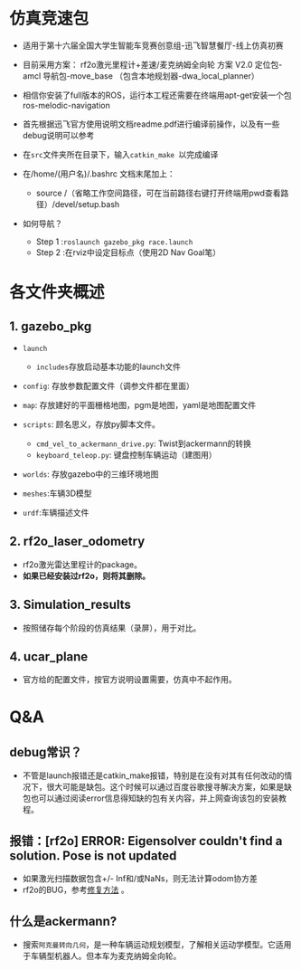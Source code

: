 # 仿真竞速包

  - 适用于第十六届全国大学生智能车竞赛创意组-迅飞智慧餐厅-线上仿真初赛

  - 目前采用方案：
rf2o激光里程计+差速/麦克纳姆全向轮 方案 V2.0
定位包-amcl 导航包-move_base
（包含本地规划器-dwa_local_planner）

  - 相信你安装了full版本的ROS，运行本工程还需要在终端用apt-get安装一个包ros-melodic-navigation
  - 首先根据迅飞官方使用说明文档readme.pdf进行编译前操作，以及有一些debug说明可以参考
  - 在`src`文件夹所在目录下，输入```catkin_make ```以完成编译
  - 在/home/(用户名)/.bashrc 文档末尾加上：
    - source /（省略工作空间路径，可在当前路径右键打开终端用pwd查看路径）/devel/setup.bash
  - 如何导航？
    - Step 1 :`roslaunch gazebo_pkg race.launch`
    - Step 2 :在rviz中设定目标点（使用2D Nav Goal笔）

# 各文件夹概述

## 1. gazebo_pkg
- `launch` 
  - `includes`存放启动基本功能的launch文件 

- `config`: 存放参数配置文件（调参文件都在里面）

- `map`: 存放建好的平面栅格地图，pgm是地图，yaml是地图配置文件
  
- `scripts`: 顾名思义，存放py脚本文件。
  - `cmd_vel_to_ackermann_drive.py`: Twist到ackermann的转换
  - `keyboard_teleop.py`: 键盘控制车辆运动（建图用）
  
- `worlds`: 存放gazebo中的三维环境地图

- `meshes`:车辆3D模型 

- `urdf`:车辆描述文件

## 2. rf2o_laser_odometry
  - rf2o激光雷达里程计的package。
  - **如果已经安装过rf2o，则将其删除。**

## 3. Simulation_results
  - 按照储存每个阶段的仿真结果（录屏），用于对比。

## 4. ucar_plane
  - 官方给的配置文件，按官方说明设置需要，仿真中不起作用。


# Q&A

 ## debug常识？

  - 不管是launch报错还是catkin_make报错，特别是在没有对其有任何改动的情况下，很大可能是缺包。这个时候可以通过百度谷歌搜寻解决方案，如果是缺包也可以通过阅读error信息得知缺的包有关内容，并上网查询该包的安装教程。

 ## 报错：[rf2o] ERROR: Eigensolver couldn't find a solution. Pose is not updated
  - 如果激光扫描数据包含+/- Inf和/或NaNs，则无法计算odom协方差
  - rf2o的BUG，参考[修复方法](https://github.com/artivis/rf2o_laser_odometry/commit/ae010765627e0446930599e3376a45ecaea2b422) 。

 ## 什么是ackermann?
  - 搜索`阿克曼转向几何`，是一种车辆运动规划模型，了解相关运动学模型。它适用于车辆型机器人。但本车为麦克纳姆全向轮。

